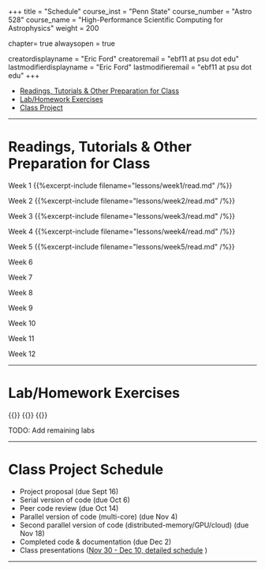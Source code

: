 +++
title = "Schedule"
course_inst = "Penn State"
course_number = "Astro 528"
course_name = "High-Performance Scientific Computing for Astrophysics"
weight = 200

chapter= true
alwaysopen = true

creatordisplayname = "Eric Ford"
creatoremail = "ebf11 at psu dot edu"
lastmodifierdisplayname = "Eric Ford"
lastmodifieremail = "ebf11 at psu dot edu"
+++

- [Readings, Tutorials & Other Preparation for Class](#readings)
- [Lab/Homework Exercises](#labs)
- [Class Project](#project)

---
<a id="readings"></a>
# Readings, Tutorials & Other Preparation for Class
Week 1
{{%excerpt-include filename="lessons/week1/read.md" /%}}

Week 2
{{%excerpt-include filename="lessons/week2/read.md" /%}}

Week 3
{{%excerpt-include filename="lessons/week3/read.md" /%}}

Week 4
{{%excerpt-include filename="lessons/week4/read.md" /%}}

Week 5
{{%excerpt-include filename="lessons/week5/read.md" /%}}

Week 6

Week 7

Week 8

Week 9

Week 10

Week 11

Week 12

---

<a id="labs"></a>
# Lab/Homework Exercises
{{<excerpt-include filename="lessons/week1/lab.md" />}}
{{<excerpt-include filename="lessons/week2/lab.md" />}}
{{<excerpt-include filename="lessons/week3/lab.md" />}}

TODO: Add remaining labs

---

<a id="project"></a>
# Class Project Schedule
- Project proposal (due Sept 16)
- Serial version of code (due Oct 6)
- Peer code review (due Oct 14)
- Parallel version of code (multi-core) (due Nov 4)
- Second parallel version of code (distributed-memory/GPU/cloud) (due Nov 18)
- Completed code & documentation (due Dec 2)
- Class presentations ([Nov 30 - Dec 10, detailed schedule](https://github.com/PsuAstro528/PresentationsSchedule2021) )


---
